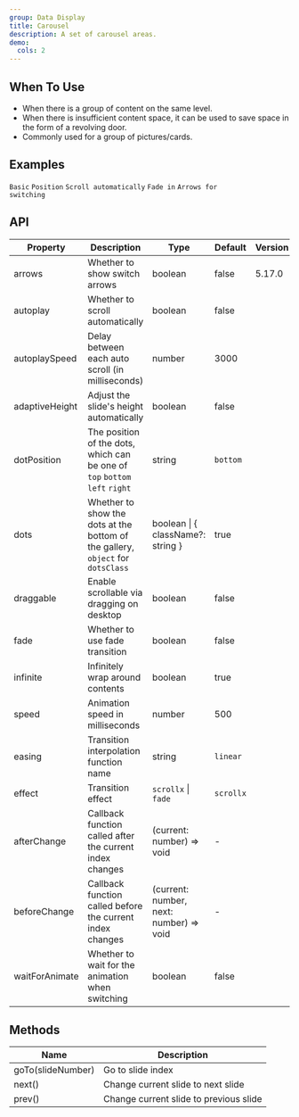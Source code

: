 ```yaml
---
group: Data Display
title: Carousel
description: A set of carousel areas.
demo:
  cols: 2
---
```


## When To Use

- When there is a group of content on the same level.
- When there is insufficient content space, it can be used to save space in the form of a revolving door.
- Commonly used for a group of pictures/cards.

## Examples

<!-- prettier-ignore -->
<code src="./demo/basic.tsx">Basic</code>
<code src="./demo/position.tsx">Position</code>
<code src="./demo/autoplay.tsx">Scroll automatically</code>
<code src="./demo/fade.tsx">Fade in</code>
<code src="./demo/arrows.tsx" version="5.17.0">Arrows for switching</code>

## API

| Property | Description | Type | Default | Version |
| --- | --- | --- | --- | --- |
| arrows | Whether to show switch arrows | boolean | false | 5.17.0 |
| autoplay | Whether to scroll automatically | boolean | false |  |
| autoplaySpeed | Delay between each auto scroll (in milliseconds) | number | 3000 |  |
| adaptiveHeight | Adjust the slide's height automatically | boolean | false |  |
| dotPosition | The position of the dots, which can be one of `top` `bottom` `left` `right` | string | `bottom` |  |
| dots | Whether to show the dots at the bottom of the gallery, `object` for `dotsClass` | boolean \| { className?: string } | true |  |
| draggable | Enable scrollable via dragging on desktop | boolean | false |  |
| fade | Whether to use fade transition | boolean | false |  |
| infinite | Infinitely wrap around contents | boolean | true |  |
| speed | Animation speed in milliseconds | number | 500 |  |
| easing | Transition interpolation function name | string | `linear` |  |
| effect | Transition effect | `scrollx` \| `fade` | `scrollx` |  |
| afterChange | Callback function called after the current index changes | (current: number) => void | - |  |
| beforeChange | Callback function called before the current index changes | (current: number, next: number) => void | - |  |
| waitForAnimate | Whether to wait for the animation when switching | boolean | false |  |

## Methods

| Name              | Description                            |
| ----------------- | -------------------------------------- |
| goTo(slideNumber) | Go to slide index                      |
| next()            | Change current slide to next slide     |
| prev()            | Change current slide to previous slide |
